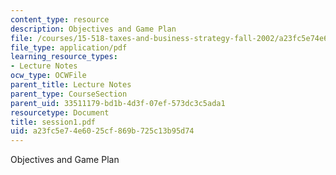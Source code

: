 ```yaml
---
content_type: resource
description: Objectives and Game Plan
file: /courses/15-518-taxes-and-business-strategy-fall-2002/a23fc5e74e6025cf869b725c13b95d74_session1.pdf
file_type: application/pdf
learning_resource_types:
- Lecture Notes
ocw_type: OCWFile
parent_title: Lecture Notes
parent_type: CourseSection
parent_uid: 33511179-bd1b-4d3f-07ef-573dc3c5ada1
resourcetype: Document
title: session1.pdf
uid: a23fc5e7-4e60-25cf-869b-725c13b95d74
---
```

Objectives and Game Plan


